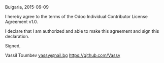 Bulgaria, 2015-06-09

I hereby agree to the terms of the Odoo Individual Contributor License Agreement v1.0.

I declare that I am authorized and able to make this agreement and sign this declaration.

Signed,

Vassil Toumbev vassy@nail.bg https://github.com/Vassy
